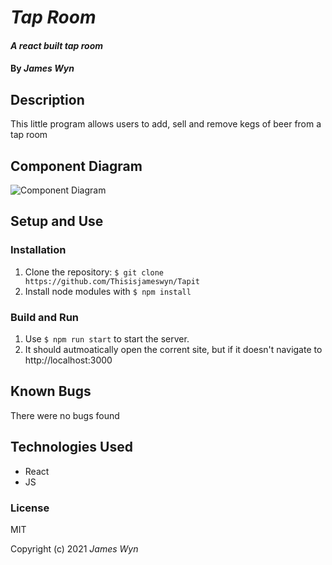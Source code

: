 # _Tap Room_

#### _A react built tap room_

#### By _James Wyn_

## Description
This little program allows users to add, sell and remove kegs of beer from a tap room

## Component Diagram

![Component Diagram](./Diagram.png)

## Setup and Use

### Installation
1. Clone the repository: `$ git clone https://github.com/Thisisjameswyn/Tapit`
2. Install node modules with `$ npm install`

### Build and Run
1. Use `$ npm run start` to start the server.
2. It should autmoatically open the corrent site, but if it doesn't navigate to http://localhost:3000

## Known Bugs
There were no bugs found

## Technologies Used
* React
* JS

### License

MIT

Copyright (c) 2021 _James Wyn_
